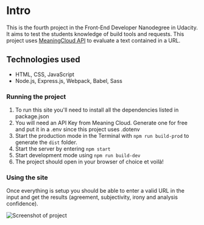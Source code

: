 # Intro

This is the fourth project in the Front-End Developer Nanodegree in Udacity. It aims to test the students knowledge of build tools and requests.
This project uses [MeaningCloud API](https://www.meaningcloud.com/) to evaluate a text contained in a URL.

## Technologies used
* HTML, CSS, JavaScript
* Node.js, Express.js, Webpack, Babel, Sass

### Running the project
1. To run this site you'll need to install all the dependencies listed in package.json
2. You will need an API Key from Meaning Cloud. Generate one for free and put it in a .env since this project uses .dotenv
3. Start the production mode in the Terminal with `npm run build-prod` to generate the `dist` folder.
4. Start the server by entering `npm start`
5. Start development mode using `npm run build-dev`
6. The project should open in your browser of choice et voilà!

### Using the site

Once everything is setup you should be able to enter a valid URL in the input and get the results (agreement, subjectivity, irony and analysis confidence).

![Screenshot of project](https://user-images.githubusercontent.com/64158242/131004930-bee78ade-5fdc-467b-a50c-746a2aa9fb2f.png)

